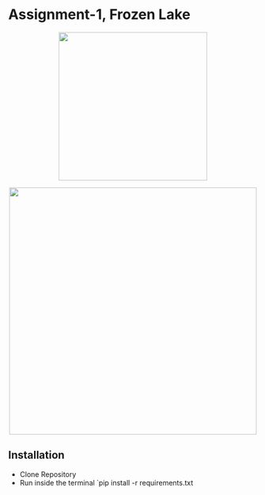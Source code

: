 # Assignment-1, Frozen Lake
<p align="center">
<img src="https://i.imgur.com/4ko049P.png" width="300" height="300" align="Center">
</p>

<p align="center">
<img src="https://i.imgur.com/84VkBoh.gif" width="500" height="500" align="Center">
</p>


## Installation
- Clone Repository
- Run inside the terminal
`pip install -r requirements.txt